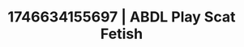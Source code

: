 ---
categories:
- Roleplay seduction
- AI-generated
- Full-body chills
- Breath play
- Pleasure activism
- Cyberpunk intimacy
- ASMR
- Cosplay
image: /assets/images/1746634155697.jpg
layout: post
seo:
  description: Featured content with artistic ABDL Play, Scat Fetish. HD images available.
  keywords: ABDL Play, Scat Fetish
  og_image: /assets/images/1746634155697.jpg
  schema_type: VisualArtwork
tags:
- '#1746634155697'
- Scat Fetish
- ABDL Play
title: 1746634155697 | ABDL Play Scat Fetish
---